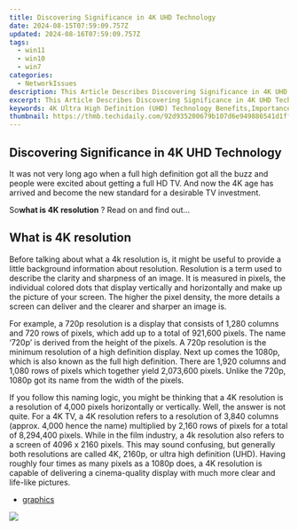 ```yaml
---
title: Discovering Significance in 4K UHD Technology
date: 2024-08-15T07:59:09.757Z
updated: 2024-08-16T07:59:09.757Z
tags:
  - win11
  - win10
  - win7
categories:
  - NetworkIssues
description: This Article Describes Discovering Significance in 4K UHD Technology
excerpt: This Article Describes Discovering Significance in 4K UHD Technology
keywords: 4K Ultra High Definition (UHD) Technology Benefits,Importance of 4K Resolution in Modern Displays,Advantages of 4K UHD TVs and Monitors,Impact of 4K UHD on Video Production Quality,Future of High-Definition Technology,Comparison Between Standard HD and 4K UHD Technology,Understanding the Significance of Ultra-High Definition (UHD) Resolutions
thumbnail: https://thmb.techidaily.com/92d935200679b107d6e949886541d1fff9656f8b1ef1aeadb85afda988825dc9.jpg
---
```


## Discovering Significance in 4K UHD Technology

 It was not very long ago when a full high definition got all the buzz and people were excited about getting a full HD TV. And now the 4K age has arrived and become the new standard for a desirable TV investment.

 So**what is 4K resolution** ? Read on and find out…

## What is 4K resolution

 Before talking about what a 4k resolution is, it might be useful to provide a little background information about resolution. Resolution is a term used to describe the clarity and sharpness of an image. It is measured in pixels, the individual colored dots that display vertically and horizontally and make up the picture of your screen. The higher the pixel density, the more details a screen can deliver and the clearer and sharper an image is.

 For example, a 720p resolution is a display that consists of 1,280 columns and 720 rows of pixels, which add up to a total of 921,600 pixels. The name ‘720p’ is derived from the height of the pixels. A 720p resolution is the minimum resolution of a high definition display. Next up comes the 1080p, which is also known as the full high definition. There are 1,920 columns and 1,080 rows of pixels which together yield 2,073,600 pixels. Unlike the 720p, 1080p got its name from the width of the pixels.

 If you follow this naming logic, you might be thinking that a 4K resolution is a resolution of 4,000 pixels horizontally or vertically. Well, the answer is not quite. For a 4K TV, a 4K resolution refers to a resolution of 3,840 columns (approx. 4,000 hence the name) multiplied by 2,160 rows of pixels for a total of 8,294,400 pixels. While in the film industry, a 4k resolution also refers to a screen of 4096 x 2160 pixels. This may sound confusing, but generally both resolutions are called 4K, 2160p, or ultra high definition (UHD). Having roughly four times as many pixels as a 1080p does, a 4K resolution is capable of delivering a cinema-quality display with much more clear and life-like pictures.

* [graphics](https://tools.techidaily.com/drivereasy/download/)

<ins class="adsbygoogle"
     style="display:block"
     data-ad-format="autorelaxed"
     data-ad-client="ca-pub-7571918770474297"
     data-ad-slot="1223367746"></ins>



<ins class="adsbygoogle"
     style="display:block"
     data-ad-client="ca-pub-7571918770474297"
     data-ad-slot="8358498916"
     data-ad-format="auto"
     data-full-width-responsive="true"></ins>







<!-- affiliate ads begin -->
<a href="https://shop.copernic.com/order/checkout.php?PRODS=41033095&QTY=1&AFFILIATE=108875&CART=1"><img src="https://secure.2checkout.com/images/merchant/8d30aa96e72440759f74bd2306c1fa3d/Copernic-2023-Affiliate-728x90-Advanced-3YR.png" border="0"></a>
<!-- affiliate ads end -->